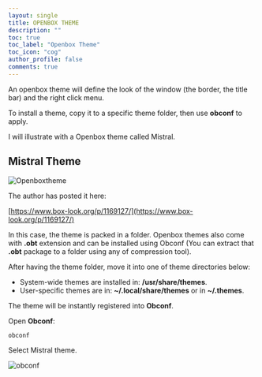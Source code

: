 ```yaml
---
layout: single
title: OPENBOX THEME
description: ""
toc: true
toc_label: "Openbox Theme"
toc_icon: "cog"
author_profile: false
comments: true
---
```


An openbox theme will define the look of the window (the border, the title bar) and the right click menu.

To install a theme, copy it to a specific theme folder, then use **obconf** to apply. 

I will illustrate with a Openbox theme called Mistral.

## Mistral Theme

![Openboxtheme]({{site.baseurl}}/images/Mistral-Theme.jpg)

The author has posted it here:

[https://www.box-look.org/p/1169127/](https://www.box-look.org/p/1169127/)

In this case, the theme is packed in a folder. Openbox themes also come with **.obt** extension and can be installed using Obconf (You can extract that **.obt** package to a folder using any of compression tool).

After having the theme folder, move it into one of theme directories below:

* System-wide themes are installed in: **/usr/share/themes**.
* User-specific themes are in: **~/.local/share/themes** or in **~/.themes**.

The theme will be instantly registered into **Obconf**.

Open **Obconf**: 
```bash
obconf
```

Select Mistral theme.

![obconf]({{site.baseurl}}/images/obconf.png)
